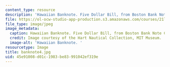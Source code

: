 ```yaml
---
content_type: resource
description: 'Hawaiian Banknote. Five Dollar Bill, from Boston Bank Note Co (n.d.). '
file: https://ol-ocw-studio-app-production.s3.amazonaws.com/courses/21l-705-major-authors-melville-and-morrison-fall-2003/45e91008d01c1983be83991042ef319e_banknote4.jpg
file_type: image/jpeg
image_metadata:
  caption: Hawaiian Banknote. Five Dollar Bill, from Boston Bank Note Co (n.d.).
  credit: Image courtesy of the Hart Nautical Collection, MIT Museum.
  image-alt: 'Hawaiian Banknote. '
resourcetype: Image
title: banknote4.jpg
uid: 45e91008-d01c-1983-be83-991042ef319e
---
```

